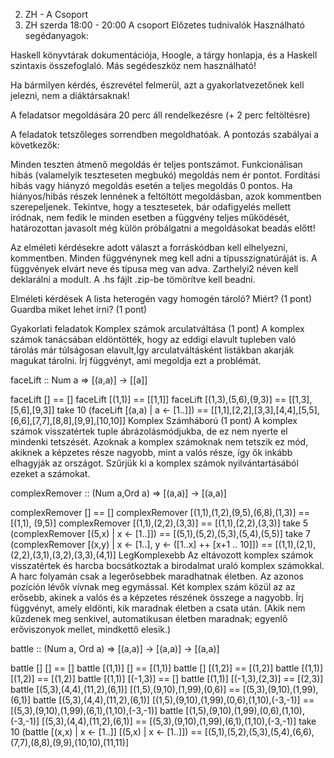 2. ZH - A Csoport
2. ZH szerda 18:00 - 20:00 A csoport
Előzetes tudnivalók
Használható segédanyagok:

Haskell könyvtárak dokumentációja,
Hoogle,
a tárgy honlapja, és a
Haskell szintaxis összefoglaló.
Más segédeszköz nem használható!

Ha bármilyen kérdés, észrevétel felmerül, azt a gyakorlatvezetőnek kell jelezni, nem a diáktársaknak!

A feladatsor megoldására 20 perc áll rendelkezésre (+ 2 perc feltöltésre)

A feladatok tetszőleges sorrendben megoldhatóak. A pontozás szabályai a következők:

Minden teszten átmenő megoldás ér teljes pontszámot.
Funkcionálisan hibás (valamelyik teszteseten megbukó) megoldás nem ér pontot.
Fordítási hibás vagy hiányzó megoldás esetén a teljes megoldás 0 pontos.
Ha hiányos/hibás részek lennének a feltöltött megoldásban, azok kommentben szerepeljenek.
Tekintve, hogy a tesztesetek, bár odafigyelés mellett íródnak, nem fedik le minden esetben a függvény teljes működését, határozottan javasolt még külön próbálgatni a megoldásokat beadás előtt!

Az elméleti kérdésekre adott választ a forráskódban kell elhelyezni, kommentben. Minden függvénynek meg kell adni a típusszignatúráját is. A függvények elvárt neve és típusa meg van adva. Zarthelyi2 néven kell deklarálni a modult. A .hs fájlt .zip-be tömörítve kell beadni.

Elméleti kérdések
A lista heterogén vagy homogén tároló? Miért? (1 pont)
Guardba miket lehet írni? (1 pont)

Gyakorlati feladatok
Komplex számok arculatváltása (1 pont)
A komplex számok tanácsában eldöntötték, hogy az eddigi elavult tupleben való tárolás már túlságosan elavult,Így arculatváltásként listákban akarják magukat tárolni. Írj függvényt, ami megoldja ezt a problémát.

faceLift :: Num a => [(a,a)] -> [[a]]

faceLift [] == []
faceLift [(1,1)] == [[1,1]] 
faceLift [(1,3),(5,6),(9,3)] == [[1,3],[5,6],[9,3]]
take 10 (faceLift [(a,a) | a <- [1..]]) == [[1,1],[2,2],[3,3],[4,4],[5,5],[6,6],[7,7],[8,8],[9,9],[10,10]]
Komplex Számháború (1 pont)
A komplex számok visszatértek tuple ábrázolásmódjukba, de ez nem nyerte el mindenki tetszését. Azoknak a komplex számoknak nem tetszik ez mód, akiknek a képzetes része nagyobb, mint a valós része, így ők inkább elhagyják az országot. Szűrjük ki a komplex számok nyilvántartásából ezeket a számokat.

complexRemover :: (Num a,Ord a) => [(a,a)] -> [(a,a)]

complexRemover [] == []
complexRemover [(1,1),(1,2),(9,5),(6,8),(1,3)] == [(1,1), (9,5)]
complexRemover [(1,1),(2,2),(3,3)] == [(1,1),(2,2),(3,3)]
take 5 (complexRemover [(5,x) | x <- [1..]]) == [(5,1),(5,2),(5,3),(5,4),(5,5)]
take 7 (complexRemover [(x,y) | x <- [1..], y <- ([1..x] ++ [x+1 .. 10]]) == [(1,1),(2,1),(2,2),(3,1),(3,2),(3,3),(4,1)]
LegKomplexebb
Az eltávozott komplex számok visszatértek és harcba bocsátkoztak a birodalmat uraló komplex számokkal. A harc folyamán csak a legerősebbek maradhatnak életben. Az azonos pozíción lévők vívnak meg egymással. Két komplex szám közül az az erősebb, akinek a valós és a képzetes részének összege a nagyobb. Írj függvényt, amely eldönti, kik maradnak életben a csata után. (Akik nem kűzdenek meg senkivel, automatikusan életben maradnak; egyenlő erőviszonyok mellet, mindkettő elesik.)

battle :: (Num a, Ord a) => [(a,a)] -> [(a,a)] -> [(a,a)]

battle [] [] == []
battle [(1,1)] [] == [(1,1)]
battle [] [(1,2)] == [(1,2)]
battle [(1,1)] [(1,2)] == [(1,2)]
battle [(1,1)] [(-1,3)] == []
battle [(1,1)] [(-1,3),(2,3)] == [(2,3)]
battle [(5,3),(4,4),(11,2),(6,1)] [(1,5),(9,10),(1,99),(0,6)] == [(5,3),(9,10),(1,99),(6,1)]
battle [(5,3),(4,4),(11,2),(6,1)] [(1,5),(9,10),(1,99),(0,6),(1,10),(-3,-1)] == [(5,3),(9,10),(1,99),(6,1),(1,10),(-3,-1)]
battle [(1,5),(9,10),(1,99),(0,6),(1,10),(-3,-1)] [(5,3),(4,4),(11,2),(6,1)] == [(5,3),(9,10),(1,99),(6,1),(1,10),(-3,-1)]
take 10 (battle [(x,x) | x <- [1..]] [(5,x) | x <- [1..]]) == [(5,1),(5,2),(5,3),(5,4),(6,6),(7,7),(8,8),(9,9),(10,10),(11,11)]